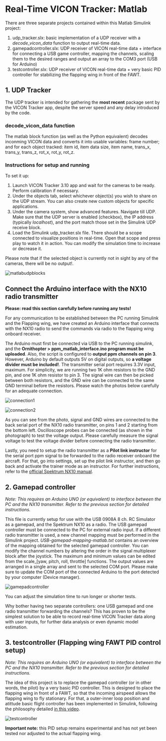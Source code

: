 # Real-Time VICON Tracker: Matlab

There are three separate projects contained within this Matlab Simulink project:

1. udp_tracker.slx: basic implementation of a UDP receiver with a *decode_vicon_data* function to output real-time data.
2. gamepadcontroller.slx: UDP receiver of VICON real-time data + interface for connecting a USB game controller, mapping the channels, scaling them to the desired ranges and output an array to the COM3 port (USB for Arduino)
3. testcontroller.slx: UDP receiver of VICON real-time data + very basic PID controller for stabilizing the flapping wing in front of the FAWT.

## 1. UDP Tracker
The UDP tracker is intended for gathering the **most recent** package sent by the VICON Tracker app, despite the server speed and any delay introduced by the code.

### decode_vicon_data function
The matlab block function (as well as the Python equivalent) decodes inconming VICON data and converts it into usable variables: frame number; and for each object tracked: item id, item data size, item name, trans_x, trans_y, trans_z, rot_x, rot_y, rot_z.

### Instructions for setup and running

To set it up:

1. Launch VICON Tracker 3.10 app and wait for the cameras to be ready. Perform calibration if necessary.
2. Under the objects tab, select whichever object(s) you wish to share on the UDP stream. You can also create new custom objects for specific applications. 
3. Under the camera system, show advanced features. Navigate till UDP. Make sure that the UDP server is enabled (checkbox), the IP address (typically *localhost*), and the port match those set in the Simulink UDP receive block.
4. Load the Simulink udp_tracker.slx file. There should be a scope connected to visualize positions in real-time. Open that scope and press play to watch it in action. You can modify the simulation time to increase or decrease it.

Please note that if the selected object is currently not in sight by any of the cameras, there will be no output!.

![matlabudpblocks](https://github.com/danielalaez/MARSlab-NCKU-docs/blob/main/docs/img/matlab-udp-blocks.png?raw=true)

## Connect the Arduino interface with the NX10 radio transmitter
**Please: read this section carefully before running any tests!**

For any communication to be established between the PC running Simulink and the Flapping wing, we have created an Arduino interface that connects with the NX10 radio to send the commands via radio to the flapping wing onboard receiver. 

The Arduino must first be connected via USB to the PC running simulink, and the **Ornithopter > ppm_matlab_interface.ino program must be uploaded**. Also, the script is configured to **output ppm channels on pin 3**. However, Arduino by default outputs 5V on digital outputs, so **a voltage divider must be included!**. The transmitter serial port requires 3.3V input, maximum. For simplicity, we are running two 1K ohm resistors to the GND pin, and one 1K ohm resistor to pin 3. The signal wire can then be picked between both resistors, and the GND wire can be connected to the same GND terminal before the resistors. Please watch the photos below carefully for an adequate connection.

![connection1](https://github.com/danielalaez/MARSlab-NCKU-docs/blob/main/docs/img/connections_1.jpg)

![connection2](https://github.com/danielalaez/MARSlab-NCKU-docs/blob/main/docs/img/connections_2.jpg)

As you can see from the photo, signal and GND wires are connected to the back serial port of the NX10 radio transmitter, on pins 1 and 2 starting from the bottom left. Oscilloscope probes can be connected (as shown in the photograph) to test the voltage output. Please carefully measure the signal voltage to test the voltage divider before connecting the radio transmitter.

Lastly, you need to setup the radio transmitter as a **Pilot link instructor** for the serial port ppm signal to be forwarded to the radio receiver onboard the aircraft. For that, go into settings, set up the pilot link instructor, and then go back and activate the trainer mode as an instructor. For further instructions, refer to the [official Spektrum NX10 manual](https://spektrumrc.com/ProdInfo/Files/SPMR10100-Manual-EN.pdf).

## 2. Gamepad controller
*Note: This requires an Arduino UNO (or equivalent) to interface between the PC and the NX10 transmitter. Refer to the previous section for detailed instructions.*

This file is currently setup for use with the USB 0908A 8 ch. RC Simulator as a gamepad, and the Spektrum NX10 as a radio. The USB gamepad controller must be connected to the PC for external radio input. If a different radio transmitter is used, a new channel mapping must be performed in the Simulink project. *USB-gamepad-mapping-matlab.txt* contains an overview of the mapping obtained for the selected gamepad controller. You can modify the channel numbers by altering the order in the signal multiplexer block after the joystick. The maximum and minimum values can be edited from the scale_[yaw, pitch, roll, throttle] functions. The output values are arranged in a single array and sent to the selected COM port. Please make sure to update the COM port of the connected Arduino to the port detected by your computer (Device manager).

![gamepadcontroller](https://raw.githubusercontent.com/danielalaez/MARSlab-NCKU-docs/refs/heads/main/docs/img/gamepadcontroller.png)

You can adjust the simulation time to run longer or shorter tests.

Why bother having two separate controllers: one USB gamepad and one radio transmitter forwarding the channels? This has proven to be the simplest solution to be able to record real-time VICON Tracker data along with user inputs, for further data analysis or even dynamic model estimation.


## 3. testcontroller (Flapping wing FAWT PID control setup)
*Note: This requires an Arduino UNO (or equivalent) to interface between the PC and the NX10 transmitter. Refer to the previous section for detailed instructions.*

The idea of this project is to replace the gamepad controller (or in other words, the pilot) by a very basic PID controller. This is designed to place the flapping wing in front of a FAWT, so that the incoming airspeed allows the flapping wing to fly stationary. For that, a outer-inner loop position and atittude basic flight controller has been implemented in Simulink, following the philosophy detailed [in this video](https://youtu.be/GK1t8YIvGM8?si=XXKP-D1GhhyG8yT8).

![testcontroller](https://github.com/danielalaez/MARSlab-NCKU-docs/blob/main/docs/img/testcontroller.png?raw=true)

**Important note:** this PID setup remains experimental and has not yet been tested nor adjusted to the actual flapping wing. 